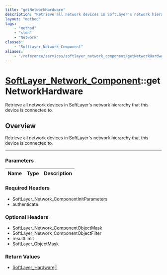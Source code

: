 ```yaml
---
title: "getNetworkHardware"
description: "Retrieve all network devices in SoftLayer's network hierarchy that this device is connected to."
layout: "method"
tags:
    - "method"
    - "sldn"
    - "Network"
classes:
    - "SoftLayer_Network_Component"
aliases:
    - "/reference/services/softlayer_network_component/getNetworkHardware"
---
```

# [SoftLayer_Network_Component](/reference/services/SoftLayer_Network_Component)::getNetworkHardware


Retrieve all network devices in SoftLayer's network hierarchy that this device is connected to.


## Overview 
Retrieve all network devices in SoftLayer's network hierarchy that this device is connected to.

-----

### Parameters 
|Name | Type | Description |
| --- | --- | --- |


### Required Headers
* SoftLayer_Network_ComponentInitParameters
* authenticate


### Optional Headers
* SoftLayer_Network_ComponentObjectMask
* SoftLayer_Network_ComponentObjectFilter
* resultLimit
* SoftLayer_ObjectMask

### Return Values
* <a href='/reference/datatypes/SoftLayer_Hardware'>SoftLayer_Hardware[] </a>




